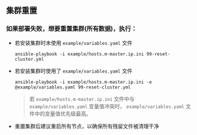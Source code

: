 ## 集群重置

### 如果部署失败，想要重置集群(所有数据)，执行：

- 若安装集群时未使用 `example/variables.yaml` 文件
  ```
  ansible-playbook -i example/hosts.m-master.ip.ini 99-reset-cluster.yml
  ```

- 若安装集群时使用了 `example/variables.yaml` 文件
  ```
  ansible-playbook -i example/hosts.m-master.ip.ini -e @example/variables.yaml 99-reset-cluster.yml
  ```

  > 若 `example/hosts.m-master.ip.ini` 文件中与 `example/variables.yaml` 变量值冲突时， `example/variables.yaml` 文件中的变量值优先级最高。

- 重置集群后建议重启所有节点，以确保所有残留文件被清理干净
